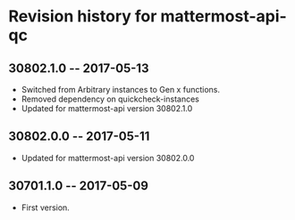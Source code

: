 # Revision history for mattermost-api-qc

## 30802.1.0  -- 2017-05-13

* Switched from Arbitrary instances to Gen x functions.
* Removed dependency on quickcheck-instances
* Updated for mattermost-api version 30802.1.0

## 30802.0.0  -- 2017-05-11

* Updated for mattermost-api version 30802.0.0
	
## 30701.1.0  -- 2017-05-09

* First version.
